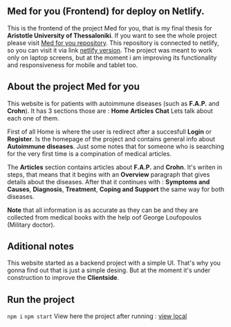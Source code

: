 ## Med for you (Frontend) for deploy on Netlify.

This is the frontend of the project Med for you, that is my final thesis for **Aristotle University of Thessaloniki**. 
If you want to see the whole project please visit [Med for you repository](https://github.com/Kakajohn/Med-For-You).
This repository is connected to netlify, so you can visit it via link [netlify version](https://633fe73fc27f31000801d2b9--delightful-souffle-604d1d.netlify.app/).
The project was meant to work only on laptop screens, but at the moment i am improving its functionality and responsiveness for mobile and tablet too.

## About the project Med for you

This website is for patients with autoimmune diseases (such as **F.A.P.** and **Crohn**). It has 3 sections those are :
**Home**
**Articles**
**Chat**
 Lets talk about each one of them.

  First of all Home is where the user is redirect after a succesfull **Login** or **Register**. Is the homepage
 of the project and contains general info about **Autoimmune diseases**. Just some notes that for someone who is searching for the very first time
 is a compination of medical articles.

 The **Articles** section contains articles about **F.A.P.** and **Crohn**. It's writen in steps, that means that it begins with an **Overview**
 paragraph that gives details about the diseases. After that it continues with : **Symptoms and Causes**, **Diagnosis**, **Treatment**, **Coping and Support**
 the same way for both diseases. 

 **Note** that all information is as accurate as they can be and they are collected from medical books with the help oof George Loufopoulos (Military doctor).

 ## Aditional notes

 This website started as a backend project with a simple UI. That's why you gonna find out that is just a simple desing. But at the moment it's under construction
 to improve the **Clientside**.

 ## Run the project

 ``npm i``
 ``npm start``
 View here the project after running : [view local](http://localhost:3000/)

